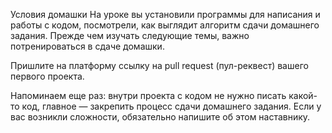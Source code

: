 Условия домашки
На уроке вы установили программы для написания и работы с кодом, посмотрели, как выглядит алгоритм сдачи домашнего задания. Прежде чем изучать следующие темы, важно потренироваться в сдаче домашки.

Пришлите на платформу ссылку на pull request (пул-реквест) вашего первого проекта.

Напоминаем еще раз: внутри проекта с кодом не нужно писать какой-то код, главное — закрепить процесс сдачи домашнего задания. Если у вас возникли сложности, обязательно напишите об этом наставнику.
